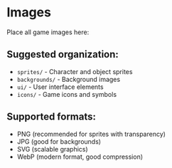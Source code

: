 # Images

Place all game images here:

## Suggested organization:
- `sprites/` - Character and object sprites
- `backgrounds/` - Background images
- `ui/` - User interface elements
- `icons/` - Game icons and symbols

## Supported formats:
- PNG (recommended for sprites with transparency)
- JPG (good for backgrounds)
- SVG (scalable graphics)
- WebP (modern format, good compression)